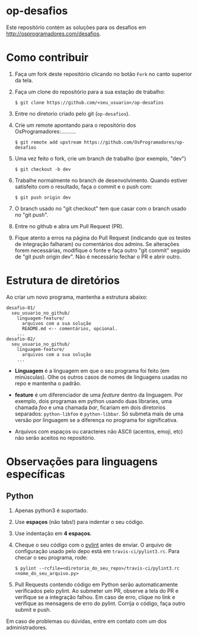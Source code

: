 # op-desafios

Este repositório contém as soluções para os desafios em http://osprogramadores.com/desafios.

# Como contribuir

1. Faça um fork deste repositório clicando no botão `Fork` no canto superior da tela.
1. Faça um clone do repositório para a sua estação de trabalho:
   ```
   $ git clone https://github.com/<seu_usuario>/op-desafios
   ```
1. Entre no diretorio criado pelo git (`op-desafios`).

1. Crie um remote apontando para o repositório dos OsProgramadores:..........

   ```
   $ git remote add upstream https://github.com/OsProgramadores/op-desafios
   ```

1. Uma vez feito o fork, crie um branch de trabalho (por exemplo, "dev")

   ```
   $ git checkout -b dev
   ```

1. Trabalhe normalmente no branch de desenvolvimento. Quando estiver satisfeito com o resultado, faça o commit e o push com:

   ```
   $ git push origin dev
   ```

1. O branch usado no "git checkout" tem que casar com o branch usado no "git push".

1. Entre no github e abra um Pull Request (PR).

1. Fique atento a erros na página do Pull Request (indicando que os testes de integração falharam) ou comentários dos admins. Se alterações forem necessárias, modifique o fonte e faça outro "git commit" seguido de "git push origin dev". Não é necessário fechar o PR e abrir outro.

# Estrutura de diretórios

Ao criar um novo programa, mantenha a estrutura abaixo:

```
desafio-01/
  seu_usuario_no_github/
    linguagem-feature/
      arquivos com a sua solução
      README.md <-- comentários, opcional.
    ...
desafio-02/
  seu_usuario_no_github/
    linguagem-feature/
      arquivos com a sua solução
    ...
```

* **Linguagem** é a linguagem em que o seu programa foi feito (em minúsculas). Olhe os outros casos de nomes de linguagens usadas no repo e mantenha o padrão.

* **feature** é um diferenciador de uma _feature_ dentro da linguagem. Por exemplo, dois programas em python usando duas libraries, uma chamada _foo_ e uma chamada _bar_, ficariam em dois diretorios separados: `python-libfoo` e `python-libbar`. Só submeta mais de uma versão por linguagem se a diferença no programa for significativa.

* Arquivos com espaços ou caracteres não ASCII (acentos, emoji, etc) não serão aceitos no repositório.

# Observações para linguagens específicas

## Python

1. Apenas python3 é suportado.

1. Use **espaços** (não tabs!) para indentar o seu código.

1. Use indentação em **4 espaços**.

1. Cheque o seu código com o [pylint](http://pylint.org) antes de enviar. O arquivo de configuração usado pelo depo está em `travis-ci/pylint3.rc`. Para checar o seu programa, rode:

   ```
   $ pylint --rcfile=<diretorio_do_seu_repo>/travis-ci/pylint3.rc <nome_do_seu_arquivo.py>
   ```

1. Pull Requests contendo código em Python serão automaticamente verificados pelo pylint. Ao submeter um PR, observe a tela do PR e verifique se a integração falhou. Em caso de erro, clique no link e verifique as mensagens de erro do pylint. Corrija o código, faça outro submit e push.

Em caso de problemas ou dúvidas, entre em contato com um dos administradores.
